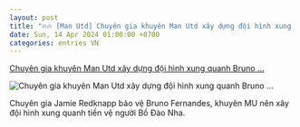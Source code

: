 ```yaml
---
layout: post
title: "🔥🔥 [Man Utd] Chuyên gia khuyên Man Utd xây dựng đội hình xung quanh Bruno ..."
date: Sun, 14 Apr 2024 01:00:00 +0700
categories: entries VN
---
```

[Chuyên gia khuyên Man Utd xây dựng đội hình xung quanh Bruno ...](https://www.goal.com/vn/list/chuyen-gia-khuyen-man-utd-xay-dung-doi-hinh-xung-quanh-bruno-fernandes/bltc0afedebb558062b)

![Chuyên gia khuyên Man Utd xây dựng đội hình xung quanh Bruno ...](https://assets.goal.com/images/v3/bltf5c8b31118bff284/GOAL_-_Blank_WEB_-_Facebook_-_2024-04-05T110402.638.jpg)

Chuyên gia Jamie Redknapp bảo vệ Bruno Fernandes, khuyên MU nên xây đội hình xung quanh tiền vệ người Bồ Đào Nha.

